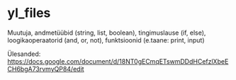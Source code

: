 # yl_files

Muutuja, andmetüübid (string, list, boolean), tingimuslause (if, else), loogikaoperaatorid (and, or, not), funktsioonid (e.taane: print, input)

Ülesanded: https://docs.google.com/document/d/18NT0gECmqETswmDDdHCefzlXbeECH6bgA73rvmyQP84/edit
